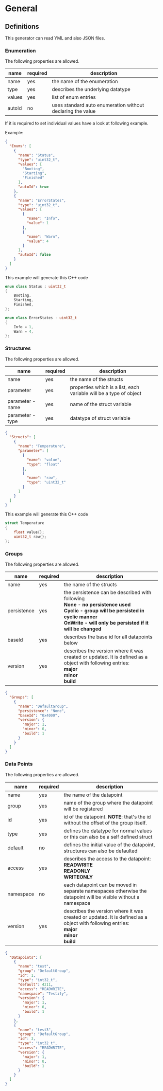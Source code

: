 # General

## Definitions

This generator can read YML and also JSON files.

### Enumeration

The following properties are allowed.

| name   | required | description                                                |
|--------|----------|------------------------------------------------------------|
| name   | yes      | the name of the enumeration                                |
| type   | yes      | describes the underlying datatype                          |
| values | yes      | list of enum entries                                       |
| autoId | no       | uses standard auto enumeration without declaring the value |

If it is required to set individual values have a look at following example.

Example:

```json
{
  "Enums": [
    {
      "name": "Status",
      "type": "uint32_t",
      "values": [
        "Booting",
        "Starting",
        "Finished"
      ],
      "autoId": true
    },
    {
      "name": "ErrorStates",
      "type": "uint32_t",
      "values": [
        {
          "name": "Info",
          "value": 1
        },
        {
          "name": "Warn",
          "value": 4
        }
      ],
      "autoId": false
    }
  ]
}
```

This example will generate this C++ code

```c++
enum class Status : uint32_t
{
    Booting,
    Starting,
    Finished,
};

enum class ErrorStates : uint32_t
{
    Info = 1,
    Warn = 4,
};
```

### Structures

The following properties are allowed.

| name              | required | description                                                        |
|-------------------|----------|--------------------------------------------------------------------|
| name              | yes      | the name of the structs                                            |
| parameter         | yes      | properties which is a list, each variable will be a type of object |
| parameter - name  | yes      | name of the struct variable                                        |
| parameter - type  | yes      | datatype of struct variable                                        |

```json
{
  "Structs": [
    {
      "name": "Temperature",
      "parameter": [
        {
          "name": "value",
          "type": "float"
        },
        {
          "name": "raw",
          "type": "uint32_t"
        }
      ]
    }
  ]
}
```

This example will generate this C++ code

```c++
struct Temperature
{
    float value{};
    uint32_t raw{};
};
```

### Groups

The following properties are allowed.

| name        | required | description                                                                                                                                                                                         |
|-------------|----------|-----------------------------------------------------------------------------------------------------------------------------------------------------------------------------------------------------|
| name        | yes      | the name of the structs                                                                                                                                                                             |
| persistence | yes      | the persistence can be described with following<br/>**None - no persistence used<br/>Cyclic - group will be persisted in cyclic manner<br/>OnWrite - will only be persisted if it will be changed** |
| baseId      | yes      | describes the base id for all datapoints below                                                                                                                                                      |
| version     | yes      | describes the version where it was created or updated. It is defined as a object with following entries:**<br/>major<br/>minor<br/>build**                                                          |

```json
{
  "Groups": [
    {
      "name": "DefaultGroup",
      "persistence": "None",
      "baseId": "0x4000",
      "version": {
        "major": 1,
        "minor": 0,
        "build": 1
      }
    }
  ]
}
```

### Data Points

The following properties are allowed.

| name        | required | description                                                                                                                                |
|-------------|----------|--------------------------------------------------------------------------------------------------------------------------------------------|
| name        | yes      | the name of the datapoint                                                                                                                  |
| group       | yes      | name of the group where the datapoint will be registered                                                                                   |
| id          | yes      | id of the datapoint. **NOTE**: that's the id without the offset of the group itself.                                                       |
| type        | yes      | defines the datatype for normal values or this can also be a self defined struct                                                           |
| default     | no       | defines the initial value of the datapoint, structures can also be defaulted                                                               |
| access      | yes      | describes the access to the datapoint:**<br/>READWRITE<br/>READONLY<br/>WRITEONLY**                                                        |
| namespace   | no       | each datapoint can be moved in separate namespaces otherwise the datapoint will be visible without a namespace                             |
| version     | yes      | describes the version where it was created or updated. It is defined as a object with following entries:**<br/>major<br/>minor<br/>build** |

```json
{
  "Datapoints": [
    {
      "name": "test",
      "group": "DefaultGroup",
      "id": 1,
      "type": "int32_t",
      "default": 4211,
      "access": "READWRITE",
      "namespace": "Testify",
      "version": {
        "major": 1,
        "minor": 0,
        "build": 1
      }
    },
    {
      "name": "test3",
      "group": "DefaultGroup",
      "id": 3,
      "type": "int32_t",
      "access": "READWRITE",
      "version": {
        "major": 1,
        "minor": 0,
        "build": 1
      }
    }
  ]
}

```
